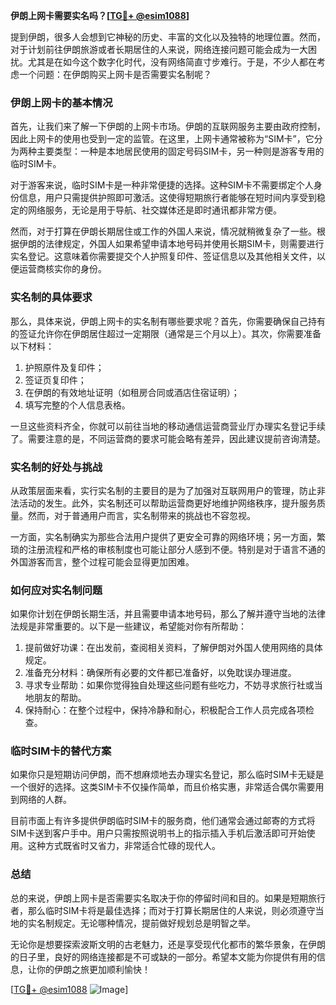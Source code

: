 **伊朗上网卡需要实名吗？[[TG💪+ @esim1088](https://t.me/s/esim1088)]**

提到伊朗，很多人会想到它神秘的历史、丰富的文化以及独特的地理位置。然而，对于计划前往伊朗旅游或者长期居住的人来说，网络连接问题可能会成为一大困扰。尤其是在如今这个数字化时代，没有网络简直寸步难行。于是，不少人都在考虑一个问题：在伊朗购买上网卡是否需要实名制呢？

### **伊朗上网卡的基本情况**

首先，让我们来了解一下伊朗的上网卡市场。伊朗的互联网服务主要由政府控制，因此上网卡的使用也受到一定的监管。在这里，上网卡通常被称为“SIM卡”，它分为两种主要类型：一种是本地居民使用的固定号码SIM卡，另一种则是游客专用的临时SIM卡。

对于游客来说，临时SIM卡是一种非常便捷的选择。这种SIM卡不需要绑定个人身份信息，用户只需提供护照即可激活。这使得短期旅行者能够在短时间内享受到稳定的网络服务，无论是用于导航、社交媒体还是即时通讯都非常方便。

然而，对于打算在伊朗长期居住或工作的外国人来说，情况就稍微复杂了一些。根据伊朗的法律规定，外国人如果希望申请本地号码并使用长期SIM卡，则需要进行实名登记。这意味着你需要提交个人护照复印件、签证信息以及其他相关文件，以便运营商核实你的身份。

### **实名制的具体要求**

那么，具体来说，伊朗上网卡的实名制有哪些要求呢？首先，你需要确保自己持有的签证允许你在伊朗居住超过一定期限（通常是三个月以上）。其次，你需要准备以下材料：

1. 护照原件及复印件；
2. 签证页复印件；
3. 在伊朗的有效地址证明（如租房合同或酒店住宿证明）；
4. 填写完整的个人信息表格。

一旦这些资料齐全，你就可以前往当地的移动通信运营商营业厅办理实名登记手续了。需要注意的是，不同运营商的要求可能会略有差异，因此建议提前咨询清楚。

### **实名制的好处与挑战**

从政策层面来看，实行实名制的主要目的是为了加强对互联网用户的管理，防止非法活动的发生。此外，实名制还可以帮助运营商更好地维护网络秩序，提升服务质量。然而，对于普通用户而言，实名制带来的挑战也不容忽视。

一方面，实名制确实为那些合法用户提供了更安全可靠的网络环境；另一方面，繁琐的注册流程和严格的审核制度也可能让部分人感到不便。特别是对于语言不通的外国游客而言，整个过程可能会显得更加困难。

### **如何应对实名制问题**

如果你计划在伊朗长期生活，并且需要申请本地号码，那么了解并遵守当地的法律法规是非常重要的。以下是一些建议，希望能对你有所帮助：

1. 提前做好功课：在出发前，查阅相关资料，了解伊朗对外国人使用网络的具体规定。
2. 准备充分材料：确保所有必要的文件都已准备好，以免耽误办理进度。
3. 寻求专业帮助：如果你觉得独自处理这些问题有些吃力，不妨寻求旅行社或当地朋友的帮助。
4. 保持耐心：在整个过程中，保持冷静和耐心，积极配合工作人员完成各项检查。

### **临时SIM卡的替代方案**

如果你只是短期访问伊朗，而不想麻烦地去办理实名登记，那么临时SIM卡无疑是一个很好的选择。这类SIM卡不仅操作简单，而且价格实惠，非常适合偶尔需要用到网络的人群。

目前市面上有许多提供伊朗临时SIM卡的服务商，他们通常会通过邮寄的方式将SIM卡送到客户手中。用户只需按照说明书上的指示插入手机后激活即可开始使用。这种方式既省时又省力，非常适合忙碌的现代人。

### **总结**

总的来说，伊朗上网卡是否需要实名取决于你的停留时间和目的。如果是短期旅行者，那么临时SIM卡将是最佳选择；而对于打算长期居住的人来说，则必须遵守当地的实名制规定。无论哪种情况，提前做好规划总是明智之举。

无论你是想要探索波斯文明的古老魅力，还是享受现代化都市的繁华景象，在伊朗的日子里，良好的网络连接都是不可或缺的一部分。希望本文能为你提供有用的信息，让你的伊朗之旅更加顺利愉快！

[[TG💪+ @esim1088](https://t.me/s/esim1088) ![Image](https://i.postimg.cc/4NQfJmqS/Snipaste-2025-05-13-00-14-12.png)]